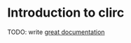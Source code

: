 # Introduction to clirc

TODO: write [great documentation](http://jacobian.org/writing/what-to-write/)
